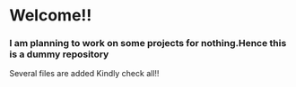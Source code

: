 # Welcome!!
### I am planning to work on some projects for nothing.Hence this is a dummy repository
Several files are added 
Kindly check all!!
